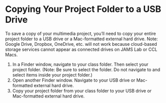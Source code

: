 # Copying Your Project Folder to a USB Drive

To save a copy of your multimedia project, you’ll need to copy your entire project folder to a USB drive or a Mac-formatted external hard drive. Note: Google Drive, Dropbox, OneDrive, etc. will not work because cloud-based storage services cannot appear as connected drives on JAMS Lab or CCL Macs.

1. In a Finder window, navigate to your class folder. Then select your project folder. \(Note: Be sure to select the folder. Do not navigate to and select items inside your project folder.\)
2. Open another Finder window. Navigate to your USB drive or Mac-formatted external hard drive. 
3. Copy your project folder from your class folder to your USB drive or Mac-formatted external hard drive.

